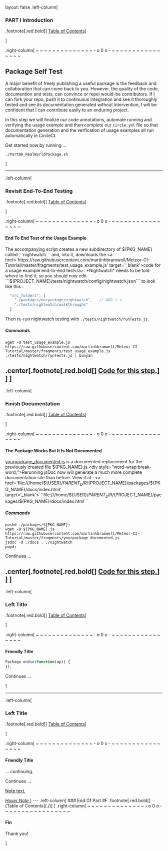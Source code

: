 layout: false
.left-column[
  ### PART I Introduction

.footnote[.red.bold[] [Table of Contents](./)]
<!-- H -->]
.right-column[
~ ~ ~ ~ ~ ~ ~ ~ ~ ~ ~ ~ ~ ~ - o 0 o - ~ ~ ~ ~ ~ ~ ~ ~ ~ ~ ~ ~ ~ ~ ~ ~

## Package Self Test

A major benefit of freely publishing a useful package is the feedback and collaboration that can come back to you.  However, the quality of the code, documention and tests, can convince or repel would-be contributors. If I can fork your repo, push it to continuous integration and see it thoroughly tested and see its documentation generated without intervention, I will be confident that Ì can contribute easily to an enduring project.

In this step we will finalize our code annotations, automate running and verifying the usage example and then complete our ```circle.yml``` file so that documentation generation and the verfication of usage examples all run automatically in CircleCI.

Get started now by running ...
```terminal
./Part09_RealWorldPackage.sh
```



<!-- B -->]
---
.left-column[
  ### Revisit End-To-End Testing
.footnote[.red.bold[] [Table of Contents](./)]
<!-- H -->]
.right-column[
~ ~ ~ ~ ~ ~ ~ ~ ~ ~ ~ ~ ~ ~ - o 0 o - ~ ~ ~ ~ ~ ~ ~ ~ ~ ~ ~ ~ ~ ~ ~ ~

#### End To End Test of the Usage Example

The accompanying script creates a new subdirectory of ${PKG_NAME} called ```nightwatch``` and, into it, downloads the <a href='https://raw.githubusercontent.com/martinhbramwell/Meteor-CI-Tutorial/master/fragments/test_usage_example.js' target='_blank'>code for a usage example end-to-end test</a>.  *Nightwatch* needs to be told where to find it, so you should now edit ```${PROJECT_NAME}/tests/nightwatch/config/nightwatch.json``` to look like this :
```javascript
  "src_folders": [
    "./packages/ourpackage/nightwatch",   // ADD | <--
    "./tests/nightwatch/walkthroughs"
  ]
```
Then  re-run nightwatch testing with ```./tests/nightwatch/runTests.js```.
##### Commands
```terminal
wget -O test_usage_example.js https://raw.githubusercontent.com/martinhbramwell/Meteor-CI-Tutorial/master/fragments/test_usage_example.js
./tests/nightwatch/runTests.js | bunyan
```

<!-- Code for this begins at line #22 -->
<!-- B -->
.center[.footnote[.red.bold[] <a href="https://github.com/martinhbramwell/Meteor-CI-Tutorial/blob/master/Part09_PackageSelfTest.sh#L22" target="_blank">Code for this step.</a>] ]
]
---
.left-column[
  ### Finish Documentation
.footnote[.red.bold[] [Table of Contents](./)]
<!-- H -->]
.right-column[
~ ~ ~ ~ ~ ~ ~ ~ ~ ~ ~ ~ ~ ~ - o 0 o - ~ ~ ~ ~ ~ ~ ~ ~ ~ ~ ~ ~ ~ ~ ~ ~

#### The Package Works But It Is Not Documented

<a href='https://raw.githubusercontent.com/martinhbramwell/Meteor-CI-Tutorial/master/fragments/yourpackage_documented.js' target='_blank'>yourpackage_documented.js</a> is a documented replacement for the previously created file ${PKG_NAME}.js.<div style="word-wrap:break-word;">Rerunning jsDoc now will generate a much more complete documentation site than before.  View it at : <a href='file:///home/${USER}/${PARENT_DIR}/${PROJECT_NAME}/packages/${PKG_NAME}/docs/index.html' target='_blank'>```file:///home/${USER}/${PARENT_DIR}/${PROJECT_NAME}/packages/${PKG_NAME}/docs/index.html```</a></div>

##### Commands
```terminal
pushd ./packages/${PKG_NAME};
wget -O ${PKG_NAME}.js https://raw.githubusercontent.com/martinhbramwell/Meteor-CI-Tutorial/master/fragments/yourpackage_documented.js
jsdoc -d ./docs . ./nightwatch
popd;
```

Continues ...

<!-- Code for this begins at line #50 -->
<!-- B -->
.center[.footnote[.red.bold[] <a href="https://github.com/martinhbramwell/Meteor-CI-Tutorial/blob/master/Part09_PackageSelfTest.sh#L50" target="_blank">Code for this step.</a>] ]
]
---
.left-column[
  ### Left Title
.footnote[.red.bold[] [Table of Contents](./)]
<!-- H -->]
.right-column[
~ ~ ~ ~ ~ ~ ~ ~ ~ ~ ~ ~ ~ ~ - o 0 o - ~ ~ ~ ~ ~ ~ ~ ~ ~ ~ ~ ~ ~ ~ ~ ~

#### Friendly Title


```javascript
Package.onUse(function(api) {
});
```

Continues ...

<!-- B -->]
---
.left-column[
  ### Left Title
.footnote[.red.bold[] [Table of Contents](./)] 
<!-- H -->]
.right-column[
~ ~ ~ ~ ~ ~ ~ ~ ~ ~ ~ ~ ~ ~ - o 0 o - ~ ~ ~ ~ ~ ~ ~ ~ ~ ~ ~ ~ ~ ~ ~ ~

#### Friendly Title

... continuing.


Continues ...


<!-- B -->
<div id="usage" class="popup_div">
    <a class="subtle_a" onmouseover="HideContent('usage'); return true;"
       href="javascript:HideContent('usage')">
      <p>Note text.</p>
    </a>
</div>
<a
    class="hover_text"
    onmouseover="ReverseContentDisplay('usage'); return true;"
    href="javascript:ReverseContentDisplay('usage')">
    <i>Hover Note</i>
</a>
]
---
.left-column[
    ### End Of Part #F
.footnote[.red.bold[] [Table of Contents](./)] 
<!-- H -->]
.right-column[
~ ~ ~ ~ ~ ~ ~ ~ ~ ~ ~ ~ ~ ~ - o 0 o - ~ ~ ~ ~ ~ ~ ~ ~ ~ ~ ~ ~ ~ ~ ~ ~

#### Fin

Thank you!



<!-- B -->]
